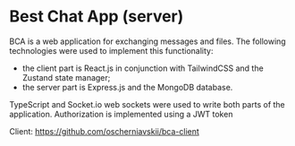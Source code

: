 # Best Chat App (server)

BCA is a web application for exchanging messages and files.
The following technologies were used to implement this functionality:
- the client part is React.js in conjunction with TailwindCSS and the Zustand state manager;
- the server part is Express.js and the MongoDB database.

TypeScript and Socket.io web sockets were used to write both parts of the application.
Authorization is implemented using a JWT token

Client: https://github.com/oscherniavskii/bca-client
